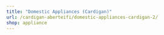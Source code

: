 ```yaml
---
title: "Domestic Appliances (Cardigan)"
url: /cardigan-aberteifi/domestic-appliances-cardigan-2/
shop: appliance
---
```

